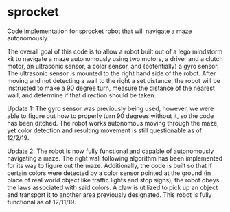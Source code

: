 # sprocket
Code implementation for sprocket robot that will navigate a maze autonomously.

The overall goal of this code is to allow a robot built out of a lego mindstorm kit to navigate a maze autonomously using
two motors, a driver and a clutch motor, an ultrasonic sensor, a color sensor, and (potentially) a gyro sensor. 
The ultrasonic sensor is mounted to the right hand side of the robot. After moving and not detecting a wall to the right
a set distance, the robot will be instructed to make a 90 degree turn, measure the distance of the nearest wall, and determine
if that direction should be taken. 

Update 1: The gyro sensor was previously being used, however, we were able to figure out how to properly turn 90 degrees without it, so the code has been ditched. The robot works autonomous moving through the maze, yet color detection and resulting movement is still questionable as of 12/2/19.


Update 2: The robot is now fully functional and capable of autonomously navigating a maze. The right wall following algorithm has been implemented for its way to figure out the maze. Additionally, the code is built so that if certain colors were detected by a color sensor pointed at the ground (in place of real world object like traffic lights and stop signs), the robot obeys the laws associated with said colors. A claw is utilized to pick up an object and transport it to another area previously designated. This robot is fully functional as of 12/11/19.
